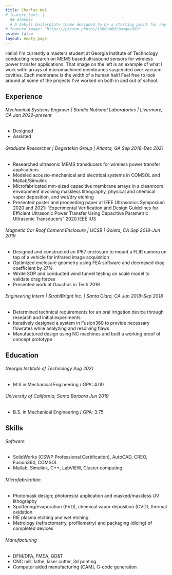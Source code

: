 ```yaml
---
title: Charles Wei
# feature_text: |
  ## Alembic
  # A Jekyll boilerplate theme designed to be a starting point for any Jekyll website
# feature_image: "https://picsum.photos/1300/400?image=989"
aside: false
layout: empty_page
---
```


Hello! I'm currently a masters student at Georgia Institute of Technology conducting research on MEMS based ultrasound sensors for wireless power transfer applications. That image on the left is an example of what I work with: arrays of micromachined membranes suspended over vacuum cavities. Each membrane is the width of a human hair! Feel free to look around at some of the projects I've worked on both in and out of school. 

## Experience

###### Mechanical Systems Engineer | Sandia National Laboratories | Livermore, CA Jan 2022–present

* Designed
* Assisted

###### Graduate Researcher | Degertekin Group | Atlanta, GA Sep 2019–Dec 2021

* Researched ultrasonic MEMS transducers for wireless power transfer applications
* Modeled acousto-mechanical and electrical systems in COMSOL and Matlab/Simulink
* Microfabricated mm-sized capacitive membrane arrays in a cleanroom environment involving maskless lithography, physical and chemical vapor deposition, and wet/dry etching
* Presented poster and proceeding paper at IEEE Ultrasonics Symposium 2020 and 2021: “Experimental Verification and Design Guidelines for Efficient Ultrasonic Power Transfer Using Capacitive Parametric Ultrasonic Transducers” 2020 IEEE IUS

###### Magnetic Car Roof Camera Enclosure | UCSB | Goleta, CA Sep 2018–Jun 2019

* Designed and constructed an IP67 enclosure to mount a FLIR camera on top of a vehicle for infrared image acquisition
* Optimized enclosure geometry using FEA software and decreased drag coefficient by 27%
* Wrote SOP and conducted wind tunnel testing on scale model to validate drag forces
* Presented work at Gauchos in Tech 2019

###### Engineering Intern | StrahlBright Inc. | Santa Clara, CA Jun 2018–Sep 2018

* Determined technical requirements for an oral irrigation device through research and initial experiments
* Iteratively designed a system in Fusion360 to provide necessary flowrates while analyzing and resolving flaws
* Manufactured design using NC machines and built a working proof of concept prototype

## Education

###### Georgia Institute of Technology Aug 2021

* M.S in Mechanical Engineering / GPA: 4.00

###### University of California, Santa Barbara Jun 2019

* B.S. in Mechanical Engineering / GPA: 3.75

## Skills

###### Software

* SolidWorks (CSWP Professional Certification), AutoCAD, CREO, Fusion360, COMSOL
* Matlab, Simulink, C++, LabVIEW, Cluster computing

###### Microfabrication

* Photomask design; photoresist application and masked/maskless UV lithography
* Sputtering/evaporation (PVD), chemical vapor deposition (CVD), thermal oxidation
* RIE plasma etching and wet etching
* Metrology (refractometry, profilometry) and packaging (dicing) of completed devices

###### Manufacturing

* DFM/DFA, FMEA, GD&T
* CNC mill, lathe, laser cutter, 3d printing
* Computer aided manufacturing (CAM), G-code generation



